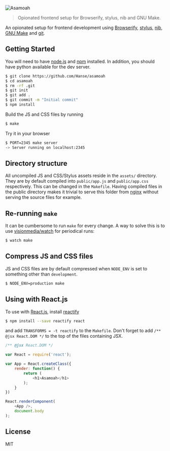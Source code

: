 ![Asamoah](http://f.cl.ly/items/072x3T3D1O0e1K1F051c/Asamoah.png)

> Opionated frontend setup for Browserify, stylus, nib and GNU Make.

An opionated setup for frontend development using [Browserify](http://browserify.org/), [stylus](http://learnboost.github.io/stylus/), [nib](https://github.com/visionmedia/nib), [GNU Make](http://www.gnu.org/software/make/) and [git](http://git-scm.com/).

## Getting Started
You will need to have [node.js](http://nodejs.org/) and [npm](https://www.npmjs.org/) installed. In addition, you should have python available for the dev server.
```bash
$ git clone https://github.com/Hanse/asamoah
$ cd asamoah
$ rm -rf .git
$ git init
$ git add .
$ git commit -m "Initial commit"
$ npm install
```

Build the JS and CSS files by running
```bash
$ make
```

Try it in your browser
```bash
$ PORT=2345 make server
-> Server running on localhost:2345
```

## Directory structure
All uncompiled JS and CSS/Stylus assets reside in the `assets/` directory. They are by default compiled into `public/app.js` and `public/app.css` respectively. This can be changed in the `Makefile`. Having compiled files in the public directory makes it trivial to serve this folder from [nginx]() without serving the source files for example.

## Re-running `make`
It can be cumbersome to run `make` for every change. A way to solve this is to use [visionmedia/watch](https://github.com/visionmedia/watch) for periodical runs:

```bash
$ watch make
```

## Compress JS and CSS files
JS and CSS files are by default compressed when `NODE_ENV` is set to something other than `development`.

```bash
$ NODE_ENV=production make
```

## Using with React.js
To use with [React.js](http://facebook.github.io/react/), install [reactify](https://github.com/andreypopp/reactify)
```bash
$ npm install --save reactify react
```
and add `TRANSFORMS = -t reactify` to the `Makefile`. Don't forget to add `/** @jsx React.DOM */` to the top of the files containing JSX.

```js
/** @jsx React.DOM */

var React = require('react');

var App = React.createClass({
	render: function() {
		return (
			<h1>Asamoah</h1>
		);
	}
})

React.renderComponent(
	<App />,
	document.body
);
```

## License
MIT

